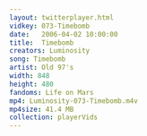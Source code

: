 ```yaml
---
layout: twitterplayer.html
vidkey: 073-Timebomb
date:   2006-04-02 10:00:00
title:  Timebomb
creators: Luminosity
song: Timebomb
artist: Old 97's
width: 848
height: 480
fandoms: Life on Mars
mp4: Luminosity-073-Timebomb.m4v
mp4size: 41.4 MB
collection: playerVids
---
```


  <div>
  
  </div>
  